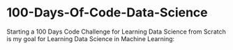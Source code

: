 # 100-Days-Of-Code-Data-Science
Starting a 100 Days Code Challenge for Learning Data Science from Scratch is my goal for Learning Data Science in Machine Learning:
